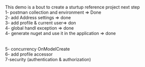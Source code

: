 This demo is a bout to create a sturtup reference project
next step <br>
1- postman collection and environment => Done<br>
2- add Address settings => done <br>
3- add profile & current user=> don<br>
4-  global handl exception => done <br>
4-  generate nuget and use it in the application => done <br>
<br><br>
5- concurrency   OnModelCreate<br>
6- add profile accessor <br>
7-security (authentication & authorization)

